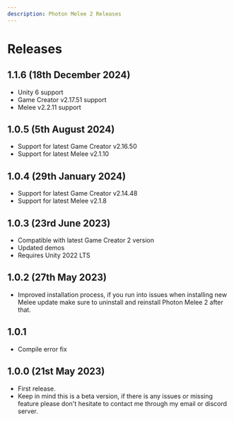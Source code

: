 ```yaml
---
description: Photon Melee 2 Releases
---
```


# Releases

## 1.1.6 (18th December 2024)

* Unity 6 support
* Game Creator v2.17.51 support
* Melee v2.2.11 support

## 1.0.5 (5th August  2024)

* Support for latest Game Creator v2.16.50
* Support for latest Melee v2.1.10

## 1.0.4 (29th January 2024)

* Support for latest Game Creator v2.14.48
* Support for latest Melee v2.1.8

## 1.0.3 (23rd June 2023)

* Compatible with latest Game Creator 2 version
* Updated demos
* Requires Unity 2022 LTS

## 1.0.2 (27th May 2023)

* Improved installation process, if you run into issues when installing new Melee update make sure to uninstall and reinstall Photon Melee 2 after that.

## 1.0.1

* Compile error fix

## 1.0.0 (21st May 2023)

* First release.
* Keep in mind this is a beta version, if there is any issues or missing feature please don't hesitate to contact me through my email or discord server.
